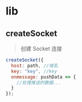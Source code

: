 # lib

## createSocket

> 创建 Socket 连接

```js
createSocket({
  host: path, //域名
  key: "key", //key
  onmessage: pushData => {
    //处理推送的数据...
  }
});
```
